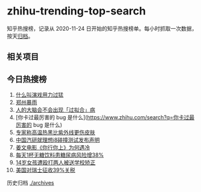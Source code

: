 # zhihu-trending-top-search

知乎热搜榜，记录从 2020-11-24
日开始的知乎热搜榜单。每小时抓取一次数据，按天[归档](./archives)。

## 相关项目

## 今日热搜榜

<!-- BEGIN -->
<!-- 最后更新时间 Fri Aug 08 2025 09:03:43 GMT+0800 (China Standard Time) -->

1. [什么叫演戏用力过猛](https://www.zhihu.com/search?q=什么叫演戏用力过猛)
1. [郑州暴雨](https://www.zhihu.com/search?q=郑州暴雨)
1. [人的大脑会不会出现「过拟合」病](https://www.zhihu.com/search?q=人的大脑会不会出现「过拟合」病)
1. [你卡过最厉害的 bug 是什么](https://www.zhihu.com/search?q=你卡过最厉害的 bug
   是什么)
1. [专家称高温热黑比紫外线更伤皮肤](https://www.zhihu.com/search?q=专家称高温热黑比紫外线更伤皮肤)
1. [中国汽研就理想i8碰撞测试发布声明](https://www.zhihu.com/search?q=中国汽研就理想i8碰撞测试发布声明)
1. [姜文电影《你行你上》为何遇冷](https://www.zhihu.com/search?q=姜文电影《你行你上》为何遇冷)
1. [每天1杯无糖饮料患糖尿病风险增38%](https://www.zhihu.com/search?q=每天1杯无糖饮料患糖尿病风险增38%)
1. [14岁女孩遭殴打两人被送学校矫正](https://www.zhihu.com/search?q=14岁女孩遭殴打两人被送学校矫正)
1. [美国对瑞士征收39%关税](https://www.zhihu.com/search?q=美国对瑞士征收39%关税)

<!-- END -->

历史归档 [./archives](./archives)
